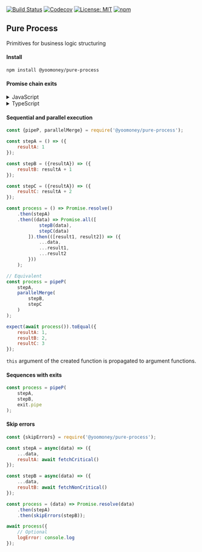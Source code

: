 [![Build Status](https://travis-ci.com/yoomoney-tech/pure-process.svg?branch=master)](https://travis-ci.com/github/yoomoney-tech/pure-process/branches)
[![Codecov](https://codecov.io/gh/yoomoney-tech/pure-process/branch/master/graph/badge.svg)](https://codecov.io/gh/yoomoney-tech/pure-process)
[![License: MIT](https://img.shields.io/badge/License-MIT-yellow.svg)](https://opensource.org/licenses/MIT)
[![npm](https://img.shields.io/npm/v/@yoomoney/pure-process)](https://www.npmjs.com/package/@yoomoney/pure-process)
## Pure Process

Primitives for business logic structuring

#### Install

```
npm install @yoomoney/pure-process
```

#### Promise chain exits

<details>
<summary>JavaScript</summary>

```javascript
const {exit} = require('@yoomoney/pure-process');

const EXIT_CODE = {
    needLogin: 'needLogin'
};

const getUser = async() => {
    const {user, latency} = await fetchUser();
    if (!user) {
        exit(EXIT_CODE.needLogin, {latency});
    }

    return user;
};

const getPosts = async(user) => ({
    posts: await fetchPosts(user.id)
});

const process = () => Promise.resolve()
    .then(getUser)
    .then(getPosts)
    .then(...exit());

const output = await process();

if (output.exitCode === EXIT_CODE.needLogin) {
    output.latency;
} else {
    output.exitCode; // main (default)
    output.posts;
}
```
</details>

<details>
<summary>TypeScript</summary>

```typescript
const {createExit} = require('@yoomoney/pure-process');

enum ExitCode {
    NeedLogin = 'NEED_LOGIN',
    NoPosts = 'NO_POSTS'
};

const exit = createExit<{
    exitCode: ExitCode.NeedLogin;
    latency: number;
} | {
    exitCode: ExitCode.NoPosts
}>();

const getUser = async() => {
    const {user, latency} = await fetchUser();
    if (!user) {
        exit(ExitCode.NeedLogin, {latency});
    }

    return user;
};

const getPosts = async(user: User) => ({
    posts: await fetchPosts(user.id)
});

const process = () => Promise.resolve()
    .then(getUser)
    .then(getPosts)
    .then(...exit());

const output = await process();

if (output.exitCode === ExitCode.NeedLogin) {
    output.latency;
} else {
    output.exitCode; // main (default)
    output.posts;
}
```
</details>

#### Sequential and parallel execution

```javascript
const {pipeP, parallelMerge} = require('@yoomoney/pure-process');

const stepA = () => ({
    resultA: 1
});

const stepB = ({resultA}) => ({
    resultB: resultA + 1
});

const stepC = ({resultA}) => ({
    resultC: resultA + 2
});

const process = () => Promise.resolve()
    .then(stepA)
    .then((data) => Promise.all([
            stepB(data),
            stepC(data)
        ]).then(([result1, result2]) => ({
            ...data,
            ...result1,
            ...result2
        }))
    );

// Equivalent
const process = pipeP(
    stepA,
    parallelMerge(
        stepB,
        stepC
    )
);

expect(await process()).toEqual({
    resultA: 1,
    resultB: 2,
    resultC: 3
});
```

`this` argument of the created function is propagated to argument functions.

#### Sequences with exits

```javascript
const process = pipeP(
    stepA,
    stepB,
    exit.pipe
);
```

#### Skip errors

```javascript
const {skipErrors} = require('@yoomoney/pure-process');

const stepA = async(data) => ({
    ...data,
    resultA: await fetchCritical()
});

const stepB = async(data) => ({
    ...data,
    resultB: await fetchNonCritical()
});

const process = (data) => Promise.resolve(data)
    .then(stepA)
    .then(skipErrors(stepB));

await process({
    // Optional
    logError: console.log
});
```
